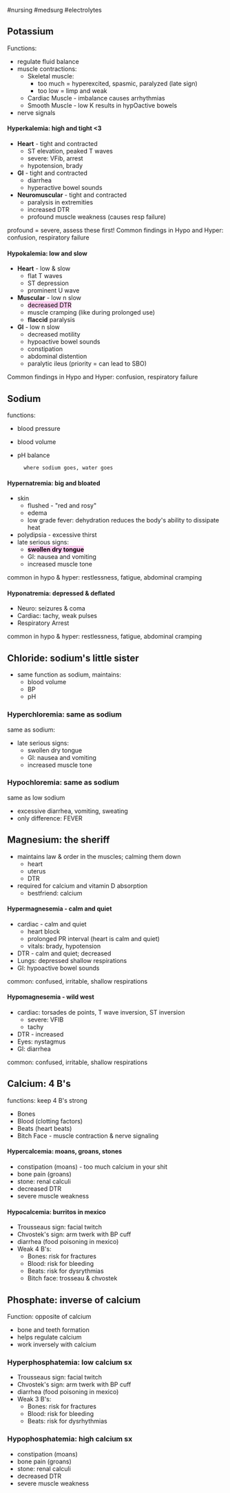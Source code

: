 #nursing #medsurg #electrolytes 
## Potassium
Functions:
- regulate fluid balance
- muscle contractions:
	- Skeletal muscle:
		- too much = hyperexcited, spasmic, paralyzed (late sign)
		- too low = limp and weak
	- Cardiac Muscle - imbalance causes arrhythmias
	- Smooth Muscle - low K results in hypOactive bowels
- nerve signals
#### Hyperkalemia: high and tight <3
- **Heart** - tight and contracted
	- ST elevation, peaked T waves
	- severe: VFib, arrest
	- hypotension, brady
- **GI** - tight and contracted
	- diarrhea
	- hyperactive bowel sounds
- **Neuromuscular** - tight and contracted
	- paralysis in extremities
	- increased DTR
	- profound muscle weakness (causes resp failure)

profound = severe, assess these first!
Common findings in Hypo and Hyper: confusion, respiratory failure
#### Hypokalemia: low and slow
- **Heart** - low & slow
	- flat T waves
	- ST depression
	- prominent U wave
- **Muscular** - low n slow 
	- <mark style="background: #FFB8EBA6;">decreased DTR</mark>
	- muscle cramping (like during prolonged use)
	- **flaccid** paralysis 
- **GI** - low n slow
	- decreased motility
	- hypoactive bowel sounds
	- constipation
	- abdominal distention
	- paralytic ileus (priority = can lead to SBO)

Common findings in Hypo and Hyper: confusion, respiratory failure

## Sodium
functions:
- blood pressure
- blood volume
- pH balance

		where sodium goes, water goes
#### Hypernatremia: big and bloated
- skin
	- flushed - "red and rosy"
	- edema
	- low grade fever: dehydration reduces the body's ability to dissipate heat 
- polydipsia - excessive thirst
- late serious signs:
	- **<mark style="background: #FFB8EBA6;">swollen dry tongue</mark>**
	- GI: nausea and vomiting
	- increased muscle tone

common in hypo & hyper: restlessness, fatigue, abdominal cramping
#### Hyponatremia: depressed & deflated
- Neuro: seizures & coma
- Cardiac: tachy, weak pulses
- Respiratory Arrest 

common in hypo & hyper: restlessness, fatigue, abdominal cramping

## Chloride: sodium's little sister
- same function as sodium, maintains:
	- blood volume
	- BP
	- pH
### Hyperchloremia: same as sodium
same as sodium:
-  late serious signs:
	- swollen dry tongue
	- GI: nausea and vomiting
	- increased muscle tone
### Hypochloremia: same as sodium
same as low sodium
- excessive diarrhea, vomiting, sweating
- only difference: FEVER

## Magnesium: the sheriff
- maintains law & order in the muscles; calming them down
	- heart
	- uterus
	- DTR
- required for calcium and vitamin D absorption
	- bestfriend: calcium

#### Hypermagnesemia - calm and quiet
- cardiac - calm and quiet
	- heart block
	- prolonged PR interval (heart is calm and quiet)
	- vitals: brady, hypotension
- DTR - calm and quiet; decreased
- Lungs: depressed shallow respirations
- GI: hypoactive bowel sounds

common: confused, irritable, shallow respirations
#### Hypomagnesemia - wild west
- cardiac: torsades de points, T wave inversion, ST inversion
	- severe: VFIB
	- tachy
- DTR - increased
- Eyes: nystagmus
- GI: diarrhea

common: confused, irritable, shallow respirations

## Calcium: 4 B's
functions: keep 4 B's strong
- Bones
- Blood (clotting factors)
- Beats (heart beats)
- Bitch Face - muscle contraction & nerve signaling

#### Hypercalcemia: moans, groans, stones
- constipation (moans) - too much calcium in your shit
- bone pain (groans)
- stone: renal calculi
- decreased DTR
- severe muscle weakness
#### Hypocalcemia: burritos in mexico
- Trousseaus sign: facial twitch
- Chvostek's sign: arm twerk with BP cuff
- diarrhea (food poisoning in mexico)
- Weak 4 B's:
	- Bones: risk for fractures
	- Blood: risk for bleeding
	- Beats: risk for dysrythmias
	- Bitch face: trosseau & chvostek

## Phosphate: inverse of calcium
Function: opposite of calcium
- bone and teeth formation
- helps regulate calcium
- work inversely with calcium

### Hyperphosphatemia: low calcium sx
- Trousseaus sign: facial twitch
- Chvostek's sign: arm twerk with BP cuff
- diarrhea (food poisoning in mexico)
- Weak 3 B's:
	- Bones: risk for fractures
	- Blood: risk for bleeding
	- Beats: risk for dysrhythmias
### Hypophosphatemia: high calcium sx
- constipation (moans)
- bone pain (groans)
- stone: renal calculi
- decreased DTR
- severe muscle weakness